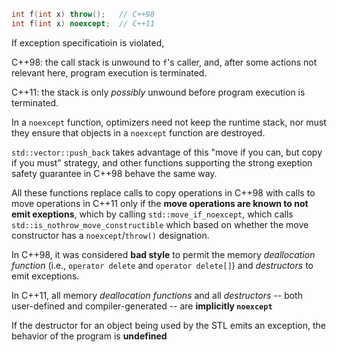 ```cpp
int f(int x) throw();   // C++98
int f(int x) noexcept;  // C++11
```
If exception specificatioin is violated,

C++98: the call stack is unwound to `f`'s caller, and, after some actions not relevant here, program execution is terminated.

C++11: the stack is only *possibly* unwound before program execution is terminated.

In a `noexcept` function, optimizers need not keep the runtime stack, nor must they ensure that objects in a `noexcept` function are destroyed.

`std::vector::push_back` takes advantage of this "move if you can, but copy if you must" strategy, and other functions supporting the strong exeption safety guarantee in C++98 behave the same way.

All these functions replace calls to copy operations in C++98 with calls to move operations in C++11 only if the **move operations are known to not emit exeptions**, which by calling `std::move_if_noexcept`, which calls `std::is_nothrow_move_constructible` which based on whether the move constructor has a `noexcept`/`throw()` designation.

In C++98, it was considered **bad style** to permit the memory *deallocation function* (i.e., `operator delete` and `operator delete[]`) and *destructors* to emit exceptions.

In C++11, all memory *deallocation functions* and all *destructors* -- both user-defined and compiler-generated -- are **implicitly `noexcept`**

If the destructor for an object being used by the STL emits an exception, the behavior of the program is **undefined**

